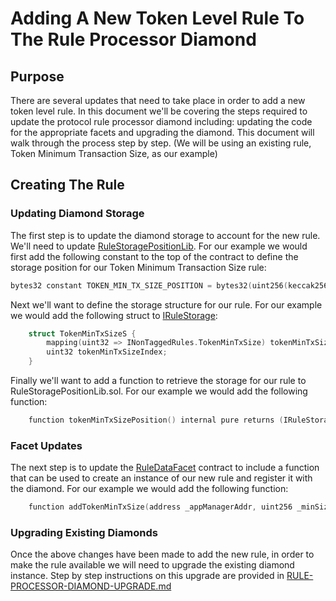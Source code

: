 # Adding A New Token Level Rule To The Rule Processor Diamond

## Purpose

There are several updates that need to take place in order to add a new token level rule. In this document we'll be covering the steps required to update the protocol rule processor diamond including: updating the code for the appropriate facets and upgrading the diamond. This document will walk through the process step by step. (We will be using an existing rule, Token Minimum Transaction Size, as our example) 

## Creating The Rule

### Updating Diamond Storage

The first step is to update the diamond storage to account for the new rule. We'll need to update [RuleStoragePositionLib](../../../../../src/protocol/economic/ruleProcessor/RuleStoragePositionLib.sol). For our example we would first add the following constant to the top of the contract to define the storage position for our Token Minimum Transaction Size rule:

```c
bytes32 constant TOKEN_MIN_TX_SIZE_POSITION = bytes32(uint256(keccak256("token-min-tx-size")) - 1);
```

Next we'll want to define the storage structure for our rule. For our example we would add the following struct to [IRuleStorage](../../../../../src/protocol/economic/ruleProcessor/IRuleStorage.sol):

```c
    struct TokenMinTxSizeS {
        mapping(uint32 => INonTaggedRules.TokenMinTxSize) tokenMinTxSizeRules;
        uint32 tokenMinTxSizeIndex;
    }
```

Finally we'll want to add a function to retrieve the storage for our rule to RuleStoragePositionLib.sol. For our example we would add the following function:

```c
    function tokenMinTxSizePosition() internal pure returns (IRuleStorage.TokenMinTxSizeS storage ds);
```

### Facet Updates

The next step is to update the [RuleDataFacet](../../../../../src/protocol/economic/ruleProcessor/RuleDataFacet.sol) contract to include a function that can be used to create an instance of our new rule and register it with the diamond. For our example we would add the following function:

```c
    function addTokenMinTxSize(address _appManagerAddr, uint256 _minSize) external ruleAdministratorOnly(_appManagerAddr) returns (uint32);
```

### Upgrading Existing Diamonds

Once the above changes have been made to add the new rule, in order to make the rule available we will need to upgrade the existing diamond instance. Step by step instructions on this upgrade are provided in [RULE-PROCESSOR-DIAMOND-UPGRADE.md](../../../architecture/protocol/RULE-PROCESSOR-DIAMOND-UPGRADE.md) 